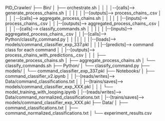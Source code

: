 PID_Crawler/
├── Bin/
│   ├── orchestrate.sh
│   │
│   │--[calls]--> generate_process_chains.sh
│   │                |
│   │                |--[outputs]--> process_chains_<timestamp>.csv
│   │
│   │--[calls]--> aggregate_process_chains.sh
│   │                |
│   │                |--[inputs]--> process_chains_<timestamp>.csv
│   │                |--[outputs]--> aggregated_process_chains_<timestamp>.csv
│   │
│   │--[calls]--> classify_commands.sh
│   │                |
│   │                |--[inputs]--> aggregated_process_chains_<timestamp>.csv
│   │                |--[calls]--> Python/classify_command.py
│   │                |                |
│   │                |                |--[loads]--> models/command_classifier_exp_337.pkl
│   │                |                |--[predicts]--> command class for each command
│   │                |--[outputs]--> process_chains_with_predictions_<timestamp>.csv
│   │
│   ├── generate_process_chains.sh
│   ├── aggregate_process_chains.sh
│   └── classify_commands.sh
├── Python/
│   └── classify_command.py
├── models/
│   └── command_classifier_exp_337.pkl
├── Notebooks/
│   ├── command_classifier_v2.ipynb
│   │     |--[reads/writes]--> Data/command_classifications.txt
│   │     |--[trains/saves]--> models/command_classifier_exp_XXX.pkl
│   │
│   └── model_training_with_looping.ipynb
│         |--[reads/writes]--> Data/command_normalized_classifications.txt
│         |--[trains/saves]--> models/command_classifier_exp_XXX.pkl
├── Data/
│   ├── command_classifications.txt
│   ├── command_normalized_classifications.txt
│   └── experiment_results.csv
